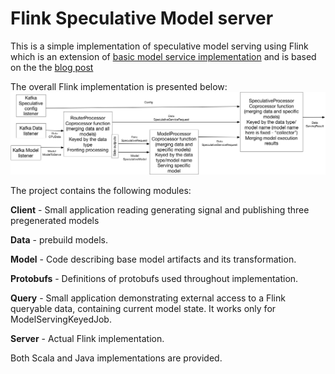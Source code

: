 # Flink Speculative Model server

This is a simple implementation of speculative model serving using Flink
which is an extension of [basic model service implementation](https://github.com/FlinkML/flink-modelServer)
and is based on the the [blog post](https://developer.lightbend.com/blog/2018-05-24-speculative-model-serving/index.html)

The overall Flink implementation is presented below:
![overall implementation](diagramm/Flink%20Speculative.png)

The project contains the following modules:
   
**Client** - Small application reading generating signal and publishing three pregenerated models

**Data** - prebuild models.
   
**Model** - Code describing base model artifacts and its transformation.

**Protobufs** - Definitions of protobufs used throughout implementation.
   
**Query** - Small application demonstrating external access to a Flink queryable data, containing
current model state. It works only for ModelServingKeyedJob.

**Server** - Actual Flink implementation.

Both Scala and Java implementations are provided.